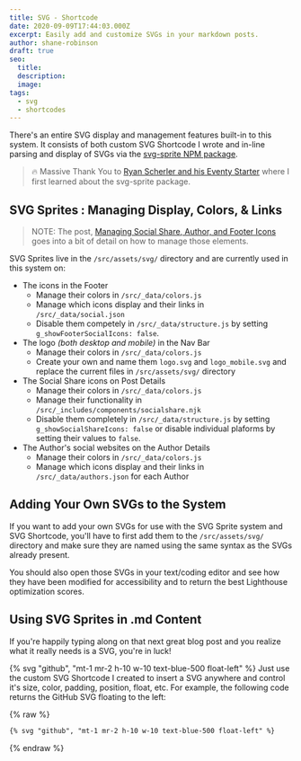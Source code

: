 ```yaml
---
title: SVG - Shortcode
date: 2020-09-09T17:44:03.000Z
excerpt: Easily add and customize SVGs in your markdown posts.
author: shane-robinson
draft: true
seo:
  title:
  description:
  image: 
tags:
  - svg
  - shortcodes
---
```


There's an entire SVG display and management features built-in to this system. It consists of both custom SVG Shortcode I wrote and in-line parsing and display of SVGs via the [svg-sprite NPM package](https://www.npmjs.com/package/svg-sprite).

> :fire: Massive Thank You to [Ryan Scherler and his Eventy Starter](https://github.com/eastslopestudio/eleventy-starter) where I first learned about the svg-sprite package.

## SVG Sprites : Managing Display, Colors, & Links

> NOTE: The post, [Managing Social Share, Author, and Footer Icons](/2020/09/02/managing-social-share-author-and-footer-icons/) goes into a bit of detail on how to manage those elements.

SVG Sprites live in the `/src/assets/svg/` directory and are currently used in this system on:

- The icons in the Footer
  - Manage their colors in `/src/_data/colors.js`
  - Manage which icons display and their links in `/src/_data/social.json`
  - Disable them competely in `/src/_data/structure.js` by setting `g_showFooterSocialIcons: false`.
- The logo _(both desktop and mobile)_ in the Nav Bar
  - Manage their colors in `/src/_data/colors.js`
  - Create your own and name them `logo.svg` and `logo_mobile.svg` and replace the current files in `/src/assets/svg/` directory
- The Social Share icons on Post Details
  - Manage their colors in `/src/_data/colors.js`
  - Manage their functionality in `/src/_includes/components/socialshare.njk`
  - Disable them completely in `/src/_data/structure.js` by setting `g_showSocialShareIcons: false` or disable individual plaforms by setting their values to `false`.
- The Author's social websites on the Author Details
  - Manage their colors in `/src/_data/colors.js`
  - Manage which icons display and their links in `/src/_data/authors.json` for each Author

## Adding Your Own SVGs to the System

If you want to add your own SVGs for use with the SVG Sprite system and SVG Shortcode, you'll have to first add them to the `/src/assets/svg/` directory and make sure they are named using the same syntax as the SVGs already present.

You should also open those SVGs in your text/coding editor and see how they have been modified for accessibility and to return the best Lighthouse optimization scores.

## Using SVG Sprites in .md Content

If you're happily typing along on that next great blog post and you realize what it really needs is a SVG, you're in luck!

{% svg "github", "mt-1 mr-2 h-10 w-10 text-blue-500 float-left" %} Just use the custom SVG Shortcode I created to insert a SVG anywhere and control it's size, color, padding, position, float, etc. For example, the following code returns the GitHub SVG floating to the left:

{% raw %}

```md
{% svg "github", "mt-1 mr-2 h-10 w-10 text-blue-500 float-left" %}
```

{% endraw %}
